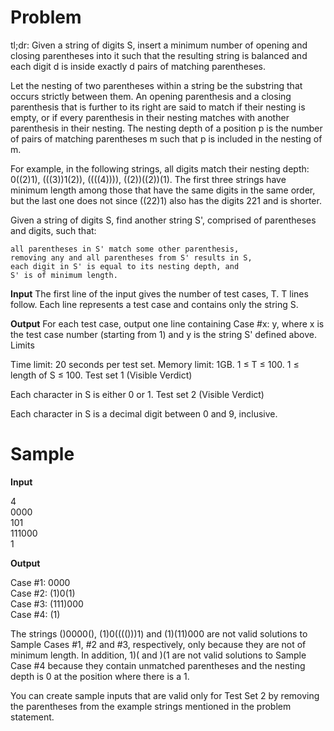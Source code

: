 # Problem

tl;dr: Given a string of digits S, insert a minimum number of opening and closing parentheses into it such that the resulting string is balanced and each digit d is inside exactly d pairs of matching parentheses.

Let the nesting of two parentheses within a string be the substring that occurs strictly between them. An opening parenthesis and a closing parenthesis that is further to its right are said to match if their nesting is empty, or if every parenthesis in their nesting matches with another parenthesis in their nesting. The nesting depth of a position p is the number of pairs of matching parentheses m such that p is included in the nesting of m.

For example, in the following strings, all digits match their nesting depth: 0((2)1), (((3))1(2)), ((((4)))), ((2))((2))(1). The first three strings have minimum length among those that have the same digits in the same order, but the last one does not since ((22)1) also has the digits 221 and is shorter.

Given a string of digits S, find another string S', comprised of parentheses and digits, such that:

    all parentheses in S' match some other parenthesis,
    removing any and all parentheses from S' results in S,
    each digit in S' is equal to its nesting depth, and
    S' is of minimum length.

**Input**
The first line of the input gives the number of test cases, T. T lines follow. Each line represents a test case and contains only the string S.

**Output**
For each test case, output one line containing Case #x: y, where x is the test case number (starting from 1) and y is the string S' defined above.
Limits

Time limit: 20 seconds per test set.
Memory limit: 1GB.
1 ≤ T ≤ 100.
1 ≤ length of S ≤ 100.
Test set 1 (Visible Verdict)

Each character in S is either 0 or 1.
Test set 2 (Visible Verdict)

Each character in S is a decimal digit between 0 and 9, inclusive.

# Sample

**Input**
  
4  
0000  
101  
111000  
1

**Output**
 
Case #1: 0000  
Case #2: (1)0(1)  
Case #3: (111)000  
Case #4: (1)

The strings ()0000(), (1)0(((()))1) and (1)(11)000 are not valid solutions to Sample Cases #1, #2 and #3, respectively, only because they are not of minimum length. In addition, 1)( and )(1 are not valid solutions to Sample Case #4 because they contain unmatched parentheses and the nesting depth is 0 at the position where there is a 1.

You can create sample inputs that are valid only for Test Set 2 by removing the parentheses from the example strings mentioned in the problem statement. 
